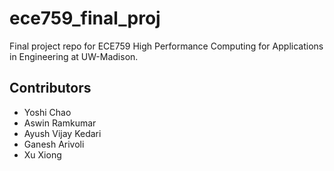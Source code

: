 # ece759_final_proj
Final project repo for ECE759 High Performance Computing for Applications in Engineering at UW-Madison. 

## Contributors
- Yoshi Chao
- Aswin Ramkumar
- Ayush Vijay Kedari
- Ganesh Arivoli
- Xu Xiong
